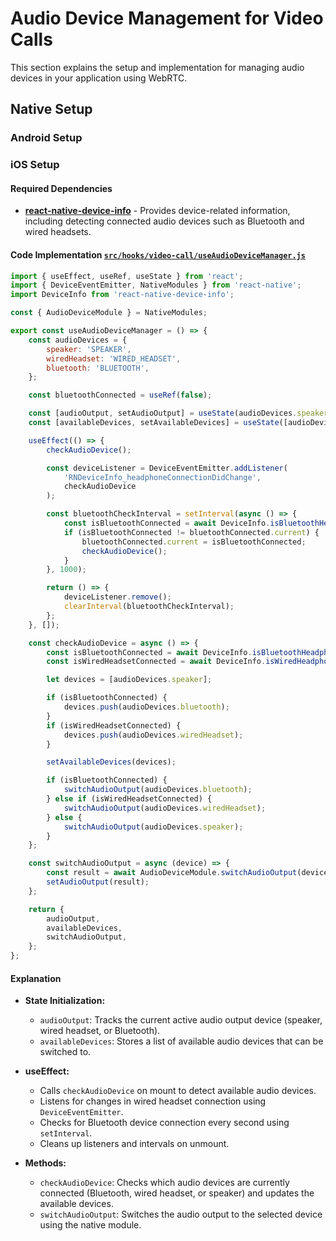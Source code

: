# Audio Device Management for Video Calls

This section explains the setup and implementation for managing audio devices in your application using WebRTC.

## Native Setup
### Android Setup

### iOS Setup

#### Required Dependencies
- **[react-native-device-info](https://www.npmjs.com/package/react-native-device-info)** - Provides device-related information, including detecting connected audio devices such as Bluetooth and wired headsets.

#### Code Implementation [`src/hooks/video-call/useAudioDeviceManager.js`](https://github.com/DharmikSonani/WebRTC/blob/Audio-Manager/Webrtc-App/src/hooks/video-call/useAudioDeviceManager.js)

```javascript
import { useEffect, useRef, useState } from 'react';
import { DeviceEventEmitter, NativeModules } from 'react-native';
import DeviceInfo from 'react-native-device-info';

const { AudioDeviceModule } = NativeModules;

export const useAudioDeviceManager = () => {
    const audioDevices = {
        speaker: 'SPEAKER',
        wiredHeadset: 'WIRED_HEADSET',
        bluetooth: 'BLUETOOTH',
    };

    const bluetoothConnected = useRef(false);

    const [audioOutput, setAudioOutput] = useState(audioDevices.speaker);
    const [availableDevices, setAvailableDevices] = useState([audioDevices.speaker]);

    useEffect(() => {
        checkAudioDevice();

        const deviceListener = DeviceEventEmitter.addListener(
            'RNDeviceInfo_headphoneConnectionDidChange',
            checkAudioDevice
        );

        const bluetoothCheckInterval = setInterval(async () => {
            const isBluetoothConnected = await DeviceInfo.isBluetoothHeadphonesConnected();
            if (isBluetoothConnected != bluetoothConnected.current) {
                bluetoothConnected.current = isBluetoothConnected;
                checkAudioDevice();
            }
        }, 1000);

        return () => {
            deviceListener.remove();
            clearInterval(bluetoothCheckInterval);
        };
    }, []);

    const checkAudioDevice = async () => {
        const isBluetoothConnected = await DeviceInfo.isBluetoothHeadphonesConnected();
        const isWiredHeadsetConnected = await DeviceInfo.isWiredHeadphonesConnected();

        let devices = [audioDevices.speaker];

        if (isBluetoothConnected) {
            devices.push(audioDevices.bluetooth);
        }
        if (isWiredHeadsetConnected) {
            devices.push(audioDevices.wiredHeadset);
        }

        setAvailableDevices(devices);

        if (isBluetoothConnected) {
            switchAudioOutput(audioDevices.bluetooth);
        } else if (isWiredHeadsetConnected) {
            switchAudioOutput(audioDevices.wiredHeadset);
        } else {
            switchAudioOutput(audioDevices.speaker);
        }
    };

    const switchAudioOutput = async (device) => {
        const result = await AudioDeviceModule.switchAudioOutput(device);
        setAudioOutput(result);
    };

    return {
        audioOutput,
        availableDevices,
        switchAudioOutput,
    };
};
```

#### Explanation
- **State Initialization:**
  - `audioOutput`: Tracks the current active audio output device (speaker, wired headset, or Bluetooth).
  - `availableDevices`: Stores a list of available audio devices that can be switched to.

- **useEffect:**
  - Calls `checkAudioDevice` on mount to detect available audio devices.
  - Listens for changes in wired headset connection using `DeviceEventEmitter`.
  - Checks for Bluetooth device connection every second using `setInterval`.
  - Cleans up listeners and intervals on unmount.

- **Methods:**
  - `checkAudioDevice`: Checks which audio devices are currently connected (Bluetooth, wired headset, or speaker) and updates the available devices.
  - `switchAudioOutput`: Switches the audio output to the selected device using the native module.